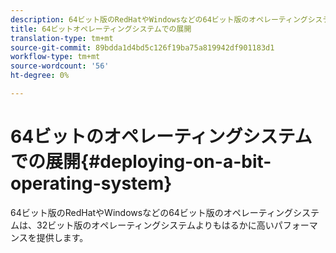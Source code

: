 ```yaml
---
description: 64ビット版のRedHatやWindowsなどの64ビット版のオペレーティングシステムは、32ビット版のオペレーティングシステムよりもはるかに高いパフォーマンスを提供します。
title: 64ビットオペレーティングシステムでの展開
translation-type: tm+mt
source-git-commit: 89bdda1d4bd5c126f19ba75a819942df901183d1
workflow-type: tm+mt
source-wordcount: '56'
ht-degree: 0%

---
```



# 64ビットのオペレーティングシステムでの展開{#deploying-on-a-bit-operating-system}

64ビット版のRedHatやWindowsなどの64ビット版のオペレーティングシステムは、32ビット版のオペレーティングシステムよりもはるかに高いパフォーマンスを提供します。

